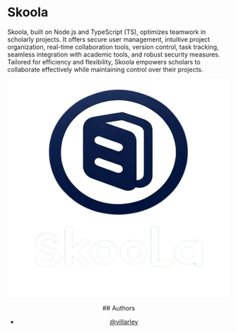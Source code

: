 
# Skoola

Skoola, built on Node.js and TypeScript (TS), optimizes teamwork in scholarly projects. It offers secure user management, intuitive project organization, real-time collaboration tools, version control, task tracking, seamless integration with academic tools, and robust security measures. Tailored for efficiency and flexibility, Skoola empowers scholars to collaborate effectively while maintaining control over their projects.

<div align="center">
  
![logo](SKOOLAL.png)
<div/>
## Authors

- [@villarley](https://www.github.com/villarley)

